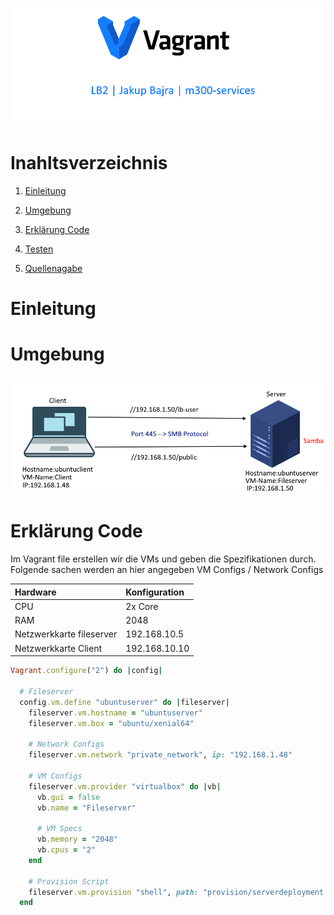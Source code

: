 ![M300-Banner](info.png)


# Inahltsverzeichnis
 1. [Einleitung](#Einleitung)
 
 1. [Umgebung](#Umgebung) 

 2. [Erklärung Code](#Erklärung)

 3. [Testen](#testen)

 4. [Quellenagabe](#quellenangabe)




<div id='Einleitung'/>

# Einleitung


<div id='Umgebung'/>

# Umgebung
![M300-Banner](umgebung.png)


<div id='Erklärung'/>

# Erklärung Code


Im Vagrant file erstellen wir die VMs und geben die Spezifikationen durch. Folgende sachen werden an hier angegeben  VM Configs / Network Configs 

| Hardware   |      Konfiguration     |
|:----------|:-------------|
| CPU |  2x Core|
| RAM |    2048  |
| Netzwerkkarte fileserver| 192.168.10.5 |
| Netzwerkkarte Client| 192.168.10.10 |


```ruby
Vagrant.configure("2") do |config|

  # Fileserver
  config.vm.define "ubuntuserver" do |fileserver|
    fileserver.vm.hostname = "ubuntuserver"
    fileserver.vm.box = "ubuntu/xenial64"
    
    # Network Configs
    fileserver.vm.network "private_network", ip: "192.168.1.48"

    # VM Configs
    fileserver.vm.provider "virtualbox" do |vb|
      vb.gui = false
      vb.name = "Fileserver"

      # VM Specs
      vb.memory = "2048"
      vb.cpus = "2"
    end

    # Provision Script
    fileserver.vm.provision "shell", path: "provision/serverdeployment.sh"
  end
```
